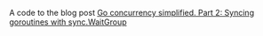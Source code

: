 A code to the blog post [Go concurrency simplified. Part 2: Syncing goroutines with sync.WaitGroup](https://n0rdy.foo/posts/20231211/go-waitgroup/)